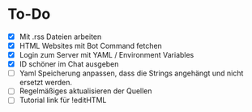 # To-Do
- [x] Mit .rss Dateien arbeiten
- [x] HTML Websites mit Bot Command fetchen
- [x] Login zum Server mit YAML / Environment Variables
- [x] ID schöner im Chat ausgeben
- [ ] Yaml Speicherung anpassen, dass die Strings angehängt und nicht ersetzt werden.
- [ ] Regelmäßiges aktualisieren der Quellen
- [ ] Tutorial link für !editHTML
